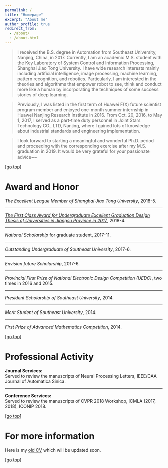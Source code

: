 ```yaml
---
permalink: /
title: "Homepage" 
excerpt: "About me"
author_profile: true
redirect_from: 
  - /about/
  - /about.html
---
```

>I received the B.S. degree in Automation from Southeast University, Nanjing, China, in 2017. Currently, I am an academic M.S. student with the Key Laboratory of System Control and Information Processing, Shanghai Jiao Tong University. <!--My current research interests include artificial intelligence, pattern recognition, image processing and robotics.--> 
I have wide research interests mainly including artificial intelligence, image processing, machine learning, pattern recognition, and robotics. Particularly, I am interested in the theories and algorithms that empower robot to see, think and conduct more like a human by incorporating the techniques of some success stories of deep learning.  

>Previously, I was listed in the first term of Huawei F(X) future scientist program member and enjoyed one-month summer internship in Huawei Nanjing Research Institute in 2016. From Oct. 20, 2016, to May 1, 2017, I served as a part-time duty personnel in Joint Stars Technology CO., LTD, Nanjing, where I gained lots of knowledge about industrial standards and engineering implementation.  

>I look forward to starting a meaningful and wonderful Ph.D. period and proceeding with the corresponding exercise after my M.S. graduation in 2019. It would be very grateful for your passionate advice~~  

[[go top](https://alanlusun.github.io/)]

Award and Honor
===  
*The Excellent League Member of Shanghai Jiao Tong University*, 2018-5.  

---
*[The First Class Award for Undergraduate Excellent Graduation Design Thesis of Universities in Jiangsu Province in 2017](http://www.jsjyt.gov.cn/xxgk/jcms_files/jcms1/web1/site/art/2018/4/11/art_262_9870.html)*, 2018-4.  

---
*National Scholarship* for graduate student, 2017-11.  

---
*Outstanding Undergraduate of Southeast University*, 2017-6.  

---
*Envision future Scholarship*, 2017-6.

---
*Provincial First Prize of National Electronic Design Competition (UEDC)*, two times in 2016 and 2015.  

---
*President Scholarship of Southeast University*, 2014.

---
*Merit Student of Southeast University*, 2014.

---
*First Prize of Advanced Mathematics Competition*, 2014.  

[[go top](https://alanlusun.github.io/)]  

Professional Activity  
===
**Journal Services:**  
Served to review the manuscripts of Neural Processing Letters, IEEE/CAA Journal of Automatica Sinica.  

---  
**Conference Services:**  
Served to review the manuscripts of CVPR 2018 Workshop, ICMLA (2017, 2018), ICONIP 2018.

[[go top](https://alanlusun.github.io/)] 


For more information  
===  
Here is my [old CV](https://alanlusun.github.io/files/my-CV.pdf) which will be updated soon.

[[go top](https://alanlusun.github.io/)]